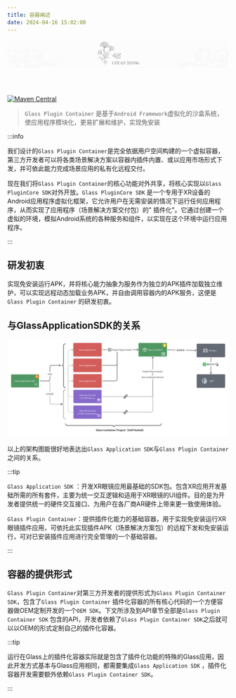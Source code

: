 ```yaml
---
title: 容器阐述
date: 2024-04-16 15:02:00
---
```


<p align="center">
<img  align="center" src="./introduce.assets/banner.svg" alt="Exposed" width="960" /></p>
<br>
<br>

[![Maven Central](https://maven-badges.herokuapp.com/maven-central/org.jetbrains.exposed/exposed-core/badge.svg)](https://maven-badges.herokuapp.com/maven-central/org.jetbrains.exposed/exposed-core)

> `Glass Plugin Container` 是基于`Android Framework`虚拟化的沙盒系统，使应用程序模块化，更易扩展和维护，实现免安装

:::info

我们设计的`Glass Plugin Container`是完全依据⽤户空间构建的⼀个虚拟容器，第三方开发者可以将各类场景解决⽅案以容器内插件内置、或以应⽤市场形式下发，并可依此能⼒完成场景应⽤的私有化远程交付。

现在我们将`Glass Plugin Container`的核心功能对外共享，将核心实现以`Glass PluginCore SDK`对外开放。`Glass PluginCore SDK`
是一个专用于XR设备的Android应用程序虚拟化框架，它允许用户在无需安装的情况下运行任何应用程序，从而实现了应用程序（场景解决方案交付包）的"
插件化"。它通过创建一个虚拟的环境，模拟Android系统的各种服务和组件，以实现在这个环境中运行应用程序。

:::

## 研发初衷

实现免安装运行APK，并将核心能力抽象为服务作为独立的APK插件加载独立维护，可以实现远程动态加载业务APK，并自由调用容器内的APK服务，这便是`Glass Plugin Container`
的研发初衷。

## 与GlassApplicationSDK的关系

![image-20240418181504552](./overview_pluggable_container.assets/image-20240418181504552.png)

以上的架构图能很好地表达出`Glass Application SDK`与`Glass Plugin Container`之间的关系。

:::tip

`Glass Application SDK`
：开发XR眼镜应用最基础的SDK包。包含XR应用开发基础所需的所有套件，主要为统一交互逻辑和适用于XR眼镜的UI组件。目的是为开发者提供统一的硬件交互接口、为用户在各厂商AR硬件上带来更一致使用体验。

`Glass Plugin Container`：提供插件化能力的基础容器，用于实现免安装运行XR眼镜插件应用，可依托此实现插件APK（场景解决方案包）的远程下发和免安装运行，可对已安装插件应用进行完全管理的一个基础容器。

:::

## 容器的提供形式

`Glass Plugin Container`对第三方开发者的提供形式为`Glass Plugin Container SDK`，包含了`Glass Plugin Container`
插件化容器的所有核心代码的一个方便容器做OEM定制开发的一个`OEM SDK`。下文所涉及到API章节全部是`Glass Plugin Container SDK`
包含的API，开发者依赖了`Glass Plugin Container SDK`之后就可以以OEM的形式定制自己的插件化容器。

:::tip

运行在Glass上的插件化容器实际就是包含了插件化功能的特殊的Glass应用，因此开发方式基本与Glass应用相同，都需要集成`Glass Application SDK`
，插件化容器开发需要额外依赖`Glass Plugin Container SDK`。

:::



